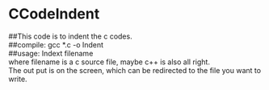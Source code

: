 # CCodeIndent
##This code is to indent the c codes.  
##compile: gcc *.c -o Indent  
##usage: Indext filename  
where filename is a c source file, maybe c++ is also all right.  
The out put is on the screen, which can be redirected to the file you want to write.  
